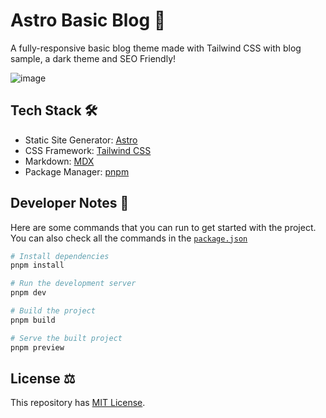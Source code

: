 # Astro Basic Blog 🚀

A fully-responsive basic blog theme made with Tailwind CSS with blog sample, a dark theme and SEO Friendly!

![image](https://user-images.githubusercontent.com/102563271/207328809-b6605026-6d20-4deb-878f-37af69159dd8.png)

## Tech Stack 🛠️

- Static Site Generator: [Astro](https://astro.build/)
- CSS Framework: [Tailwind CSS](https://tailwindcss.com/)
- Markdown: [MDX](https://mdxjs.com/)
- Package Manager: [pnpm](https://pnpm.io/)

## Developer Notes 📝

Here are some commands that you can run to get started with the project. You can also check all the commands in the [`package.json`](https://github.com/lancerossdev/astro-basic-blog/blob/main/package.json)

```bash
# Install dependencies
pnpm install

# Run the development server
pnpm dev

# Build the project
pnpm build

# Serve the built project
pnpm preview
```

## License ⚖️

This repository has [MIT License](https://github.com/lancerossdev/astro-basic-blog/blob/main/LICENSE).
